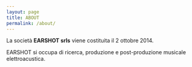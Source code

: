 ```yaml
---
layout: page
title: ABOUT
permalink: /about/
---
```


La società **EARSHOT srls** viene costituita il 2 ottobre 2014.

EARSHOT si occupa di ricerca, produzione e post-produzione musicale elettroacustica.

<!-- EARSHOT si occupa di Produzione di opere musicali, registrazione musicale in studio, registrazione di eventi

musicali dal vivo, post-produzione di opere musicali,  edizione musicale, ideazione e

realizzazione  di  progetti  elettroacustici,  ideazione  e  realizzazione  di  dispositivi  e

strumenti dedicati alla produzione musicale, lo sviluppo di software, la registrazione

di brevetti e marchi dedicati agli oggetti  ideati, la realizzazione di strumenti musicali,

la vendita a terzi degli strumenti e software realizzati. -->
